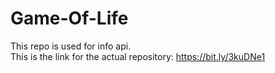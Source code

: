 # Game-Of-Life
This repo is used for info api.  
This is the link for the actual repository: https://bit.ly/3kuDNe1
